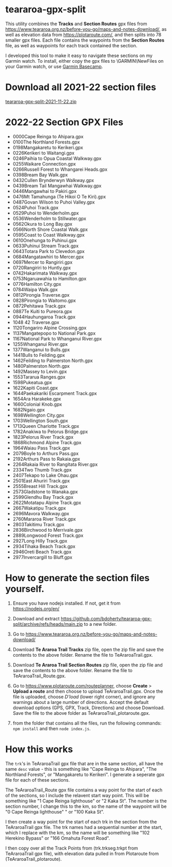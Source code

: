 # teararoa-gpx-split

This utility combines the **Tracks** and **Section Routes** gpx files from https://www.teararoa.org.nz/before-you-go/maps-and-notes-download/, as well as elevation data from https://plotaroute.com/, and then splits into 78 smaller gpx files.  Each file contains the waypoints from the **Section Routes** file, as well as waypoints for each track contained the section.

I developed this tool to make it easy to navigate these sections on my Garmin watch.  To install, either copy the gpx files to \GARMIN\NewFiles on your Garmin watch, or use [Garmin Basecamp](https://www.garmin.com/en-NZ/software/basecamp/). 

# Download all 2021-22 section files
[teararoa-gpx-split-2021-11-22.zip](https://github.com/bdoherty/teararoa-gpx-split/raw/main/published/teararoa-gpx-split-2021-11-22.zip)

# 2022-22 Section GPX Files

* 0000Cape Reinga to Ahipara.gpx
* 0100The Northland Forests.gpx
* 0198Mangakaretu to Kerikeri.gpx
* 0226Kerikeri to Waitangi.gpx
* 0246Paihia to Opua Coastal Walkway.gpx
* 0255Waikare Connection.gpx
* 0266Russell Forest to Whangarei Heads.gpx
* 0398Bream Bay Walk.gpx
* 0432Cullen Brynderwyn Walkway.gpx
* 0439Bream Tail Mangawhai Walkway.gpx
* 0446Mangawhai to Pakiri.gpx
* 0476Mt Tamahunga (Te Hikoi O Te Kiri).gpx
* 0487Govan Wilson to Puhoi Valley.gpx
* 0524Puhoi Track.gpx
* 0529Puhoi to Wenderholm.gpx
* 0536Wenderholm to Stillwater.gpx
* 0562Okura to Long Bay.gpx
* 0566North Shore Coastal Walk.gpx
* 0595Coast to Coast Walkway.gpx
* 0610Onehunga to Puhinui.gpx
* 0633Puhinui Stream Track.gpx
* 0643Totara Park to Clevedon.gpx
* 0684Mangatawhiri to Mercer.gpx
* 0697Mercer to Rangiriri.gpx
* 0720Rangiriri to Huntly.gpx
* 0742Hakarimata Walkway.gpx
* 0753Ngaruawahia to Hamilton.gpx
* 0776Hamilton City.gpx
* 0784Waipa Walk.gpx
* 0812Pirongia Traverse.gpx
* 0828Pirongia to Waitomo.gpx
* 0872Pehitawa Track.gpx
* 0887Te Kuiti to Pureora.gpx
* 0944Hauhungaroa Track.gpx
* 1048 42 Traverse.gpx
* 1120Tongariro Alpine Crossing.gpx
* 1137Mangatepopo to National Park.gpx
* 1167National Park to Whanganui River.gpx
* 1255Whanganui River.gpx
* 1377Wanganui to Bulls.gpx
* 1441Bulls to Feilding.gpx
* 1462Feilding to Palmerston North.gpx
* 1480Palmerston North.gpx
* 1492Massey to Levin.gpx
* 1553Tararua Ranges.gpx
* 1598Pukeatua.gpx
* 1622Kapiti Coast.gpx
* 1644Paekakariki Escarpment Track.gpx
* 1654Ara Harakeke.gpx
* 1660Colonial Knob.gpx
* 1682Ngaio.gpx
* 1698Wellington City.gpx
* 1703Wellington South.gpx
* 1713Queen Charlotte Track.gpx
* 1782Anakiwa to Pelorus Bridge.gpx
* 1823Pelorus River Track.gpx
* 1868Richmond Alpine Track.gpx
* 1964Waiau Pass Track.gpx
* 2079Boyle to Arthurs Pass.gpx
* 2192Arthurs Pass to Rakaia.gpx
* 2264Rakaia River to Rangitata River.gpx
* 2334Two Thumb Track.gpx
* 2407Tekapo to Lake Ohau.gpx
* 2501East Ahuriri Track.gpx
* 2555Breast Hill Track.gpx
* 2573Gladstone to Wanaka.gpx
* 2599Glendhu Bay Track.gpx
* 2622Motatapu Alpine Track.gpx
* 2667Wakatipu Track.gpx
* 2696Mavora Walkway.gpx
* 2760Mararoa River Track.gpx
* 2803Takitimu Track.gpx
* 2836Birchwood to Merrivale.gpx
* 2889Longwood Forest Track.gpx
* 2927Long Hilly Track.gpx
* 2934Tihaka Beach Track.gpx
* 2946Oreti Beach Track.gpx
* 2977Invercargill to Bluff.gpx

# How to generate the section files yourself.

1. Ensure you have nodejs installed.  If not, get it from https://nodejs.org/en/
2. Download and extract https://github.com/bdoherty/teararoa-gpx-split/archive/refs/heads/main.zip to a new folder.
 
3. Go to https://www.teararoa.org.nz/before-you-go/maps-and-notes-download/
4. Download **Te Araroa Trail Tracks** zip file, open the zip file and save the contents to the above folder.  Rename the file to TeAraroaTrail.gpx.
5. Download **Te Araroa Trail Section Routes** zip file, open the zip file and save the contents to the above folder.  Rename the file to TeAraroaTrail_Route.gpx.
6. Go to https://www.plotaroute.com/routeplanner, choose **Create** > **Upload a route** and then choose to upload TeAraroaTrail.gpx. Once the file is uploaded, choose *D'load* (lower right corner), and ignore any warnings about a large number of directions. Accept the default download options (GPS, GPX, Track, Directions) and choose Download. Save the file to the above folder as TeAraroaTrail_plotaroute.gpx.

7. from the folder that contains all the files, run the following commands: `npm install` and then `node index.js`.

# How this works

The ```trk```'s in TeAraroaTrail gpx file that are in the same section, all have the same ```desc``` value - this is something like "Cape Reinga to Ahipara", "The Northland Forests", or "Mangakaretu to Kerikeri".  I generate a seperate gpx file for each of these sections. 

The TeAraroaTrail_Route gpx file contains a way point for the start of each of the sections, so I include the relavent start way point.   This will be something like "1 Cape Reinga lighthouse" or "2 Kaka St".   The number is the section number, I change this to the km, so the name of the waypoint will be "0 Cape Reinga lighthouse" " or "100 Kaka St".

I then create a way point for the start of each trk in the section from the TeAraroaTrail gpx file.  The trk names had a sequential number at the start, which I replace with the km, so the name will be something like "102 Herekino Bypass" or "166 Omahuta Forest Road".

I then copy over all the Track Points from (trk.trkseg.trkpt from TeAraroaTrail gpx file), with elevation data pulled in from Plotaroute from (TeAraroaTrail_plotaroute).


